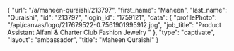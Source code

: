 {
    "url": "\/a\/maheen-quraishi\/213797",
    "first_name": "Maheen",
    "last_name": "Quraishi",
    "id": "213797",
    "login_id": "1759121",
    "data": {
        "profilePhoto": "\/api\/canvas\/logo\/217679522-0.7561901995912.jpg",
        "job_title": "Product Assistant Alfani & Charter Club Fashion Jewelry "
    },
    "type": "captivate",
    "layout": "ambassador",
    "title": "Maheen Quraishi"
}